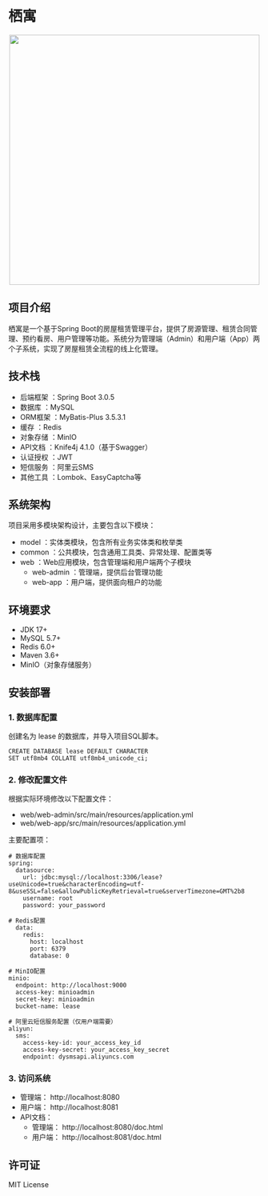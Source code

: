 # 栖寓
  <p align="center">
    <image src="https://github.com/yxlannnn/QiYu/blob/main/web/QiYulog.png" width="500" height="500"/>
  <p/>
    
## 项目介绍
    
栖寓是一个基于Spring Boot的房屋租赁管理平台，提供了房源管理、租赁合同管理、预约看房、用户管理等功能。系统分为管理端（Admin）和用户端（App）两个子系统，实现了房屋租赁全流程的线上化管理。

## 技术栈
- 后端框架 ：Spring Boot 3.0.5
- 数据库 ：MySQL
- ORM框架 ：MyBatis-Plus 3.5.3.1
- 缓存 ：Redis
- 对象存储 ：MinIO
- API文档 ：Knife4j 4.1.0（基于Swagger）
- 认证授权 ：JWT
- 短信服务 ：阿里云SMS
- 其他工具 ：Lombok、EasyCaptcha等
## 系统架构
项目采用多模块架构设计，主要包含以下模块：

- model ：实体类模块，包含所有业务实体类和枚举类
- common ：公共模块，包含通用工具类、异常处理、配置类等
- web ：Web应用模块，包含管理端和用户端两个子模块
  - web-admin ：管理端，提供后台管理功能
  - web-app ：用户端，提供面向租户的功能

## 环境要求
- JDK 17+
- MySQL 5.7+
- Redis 6.0+
- Maven 3.6+
- MinIO（对象存储服务）
## 安装部署
### 1. 数据库配置
创建名为 lease 的数据库，并导入项目SQL脚本。

```
CREATE DATABASE lease DEFAULT CHARACTER 
SET utf8mb4 COLLATE utf8mb4_unicode_ci;
```
### 2. 修改配置文件
根据实际环境修改以下配置文件：

- web/web-admin/src/main/resources/application.yml
- web/web-app/src/main/resources/application.yml

主要配置项：

```
# 数据库配置
spring:
  datasource:
    url: jdbc:mysql://localhost:3306/lease?useUnicode=true&characterEncoding=utf-8&useSSL=false&allowPublicKeyRetrieval=true&serverTimezone=GMT%2b8
    username: root
    password: your_password

# Redis配置
  data:
    redis:
      host: localhost
      port: 6379
      database: 0

# MinIO配置
minio:
  endpoint: http://localhost:9000
  access-key: minioadmin
  secret-key: minioadmin
  bucket-name: lease

# 阿里云短信服务配置（仅用户端需要）
aliyun:
  sms:
    access-key-id: your_access_key_id
    access-key-secret: your_access_key_secret
    endpoint: dysmsapi.aliyuncs.com
```

### 3. 访问系统
- 管理端： http://localhost:8080
- 用户端： http://localhost:8081
- API文档：
  - 管理端： http://localhost:8080/doc.html
  - 用户端： http://localhost:8081/doc.html

## 许可证
MIT License
